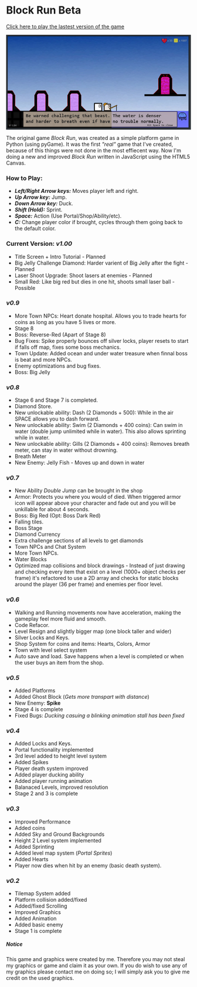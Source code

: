 <h1>Block Run Beta</h1>

<p><a href="https://spencerwie.github.io/Block%20Run/blockRun.html"> Click here to play the lastest version of the game</a></p>

<img src="screenshot.PNG" style="display:block; margin: auto" alt="Game Play Example" />

<p>
The original game <em>Block Run</em>, was created as a simple platform game in Python (using pyGame). It was the first <em>"real"</em> game that I've created, because of this things were not done in the most effiecent way. Now I'm doing a new and improved <em>Block Run</em> written in JavaScript using the HTML5 Canvas. 
</p>

<h3>How to Play:</h3>
<ul>
	<li><em><strong>Left/Right Arrow keys:</strong></em> Moves player left and right.</li>
	<li><em><strong>Up Arrow key:</strong></em> Jump.</li>
	<li><em><strong>Down Arrow key:</strong></em> Duck.</li>
	<li><em><strong>Shift (Hold):</strong></em> Sprint.</li>
	<li><em><strong>Space:</strong></em> Action (Use Portal/Shop/Ability/etc).</li>
  <li><em><strong>C:</strong></em> Change player color if brought, cycles through them going back to the default color.</li>
</ul>

<h3>Current Version: <strong><em>v1.00</em></strong></h3>
<ul>
  <li>Title Screen + Intro Tutorial - Planned</li>
  <li>Big Jelly Challenge Diamond: Harder varient of Big Jelly after the fight - Planned</li>
  <li>Laser Shoot Upgrade: Shoot lasers at enemies - Planned</li>
  <li>Small Red: Like big red but dies in one hit, shoots small laser ball - Possible</li>
</ul>

<h3><em>v0.9</em></h3>
<ul>
  <li>More Town NPCs: Heart donate hospital. Allows you to trade hearts for coins as long as you have 5 lives or more.</li>
  <li>Stage 8</li>
  <li>Boss: Reverse-Red (Apart of Stage 8)</li>
  <li>Bug Fixes: Spike properly bounces off silver locks, player resets to start if falls off map, fixes some boss mechanics.</li>
  <li>Town Update: Added ocean and under water treasure when finnal boss is beat and more NPCs.</li>
  <li>Enemy optimizations and bug fixes.</li>
  <li>Boss: Big Jelly</li>
</ul>

<h3><em>v0.8</em></h3>
<ul>
  <li>Stage 6 and Stage 7 is completed.</li>
  <li>Diamond Store.</li>
  <li>New unlockable ability: Dash (2 Diamonds + 500): While in the air SPACE allows you to dash forward.</li>
  <li>New unlockable ability: Swim (2 Diamonds + 400 coins): Can swim in water (double jump unlimited while in water). This also allows sprinting while in water.</li>
  <li>New unlockable ability: Gills (2 Diamonds + 400 coins): Removes breath meter, can stay in water without drowning.</li>
  <li>Breath Meter</li>
  <li>New Enemy: Jelly Fish - Moves up and down in water</li>
</ul>

<h3><em>v0.7</em></h3>
<ul>
  <li>New Ability <em>Double Jump</em> can be brought in the shop</li>
  <li>Armor: Protects you where you would of died. When triggered armor icon will appear above your character and fade out and you will be unkillable for about 4 seconds.
  <li>Boss: Big Red (Opt: Boss Dark Red)</li>
  <li>Falling tiles.</li>
  <li>Boss Stage</li>
  <li>Diamond Currency</li>
  <li>Extra challenge sections of all levels to get diamonds</li>
  <li>Town NPCs and Chat System</li>
  <li>More Town NPCs.</li>
  <li>Water Blocks</li>
  <li>Optimized map collisions and block drawings - Instead of just drawing and checking every item that exist on a level (1000+ object checks per frame) it's refactored to use a 2D array and checks for static blocks around the player (36 per frame) and enemies per floor level.</li>
</ul>  

<h3><em>v0.6</em></h3>
<ul>
  <li>Walking and Running movements now have acceleration, making the gameplay feel more fluid and smooth.</li>
  <li>Code Refacor.</li>
  <li>Level Resign and slightly bigger map (one block taller and wider)</li>
  <li>Silver Locks and Keys.</li>
  <li>Shop System for coins and items: Hearts, Colors, Armor</li>
  <li>Town with level select system</li>
  <li>Auto save and load. Save happens when a level is completed or when the user buys an item from the shop.</li>
</ul>

<h3><em>v0.5</em></h3>
<ul>
  <li>Added Platforms</li>
  <li>Added Ghost Block (<em>Gets more transpart with distance</em>)</li>
  <li>New Enemy: <strong>Spike</strong></li>
  <li>Stage 4 is complete</li>
  <li>Fixed Bugs: <em>Ducking casuing a blinking animation stall has been fixed</em></li>
</ul>

<h3><em>v0.4</em></h3>
<ul>
  <li>Added Locks and Keys.</li>
  <li>Portal functionality implemented</li>
  <li>3rd level added to height level system</li>
  <li>Added Spikes</li>
  <li>Player death system improved</li>
  <li>Added player ducking ability</li>
  <li>Added player running animation</li>
  <li>Balanaced Levels, improved resolution</li>
  <li>Stage 2 and 3 is complete</li>
</ul>

<h3><em>v0.3</em></h3>
<ul>
  <li>Improved Performance</li>
  <li>Added coins</li>
  <li>Added Sky and Ground Backgrounds</li>
  <li>Height 2 Level system implemented</li>
  <li>Added Sprinting</li>
  <li>Added level map system (<em>Portal Sprites</em>)</li>
  <li>Added Hearts</li>
  <li>Player now dies when hit by an enemy (basic death system).</li>
</ul>

<h3><em>v0.2</em></h3>
<ul>
  <li>Tilemap System added</li>
  <li>Platform collision added/fixed</li>
  <li>Added/fixed Scrolling</li>
  <li>Improved Graphics</li>
  <li>Added Animation</li>
  <li>Added basic enemy</li>
  <li>Stage 1 is complete</li>
</ul>

<h5>Notice</h5>
<p>This game and graphics were created by me. Therefore you may not steal my graphics or game and claim it as your own. If you do wish to use any of my graphics please contact me on doing so; I will simply ask you to give me credit on the used graphics.</p>
